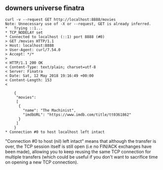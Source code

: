 downers universe finatra
------------------------

```
curl -v --request GET http://localhost:8888/movies
Note: Unnecessary use of -X or --request, GET is already inferred.
*   Trying ::1...
* TCP_NODELAY set
* Connected to localhost (::1) port 8888 (#0)
> GET /movies HTTP/1.1
> Host: localhost:8888
> User-Agent: curl/7.54.0
> Accept: */*
>
< HTTP/1.1 200 OK
< Content-Type: text/plain; charset=utf-8
< Server: Finatra
< Date: Sat, 12 May 2018 19:16:49 +00:00
< Content-Length: 153
<

    {
     "movies":
     [
      {
        "name": "The Machinist",
        "imdbURL": "https://www.imdb.com/title/tt0361862"
      }
     ]
    }
* Connection #0 to host localhost left intact
```

"Connection #0 to host (nil) left intact" means that although the transfer is over, the TCP session itself is still open (i.e no FIN/ACK exchanges have been made), allowing you to keep reusing the same TCP connection for multiple transfers (which could be useful if you don't want to sacrifice time on opening a new TCP connection).